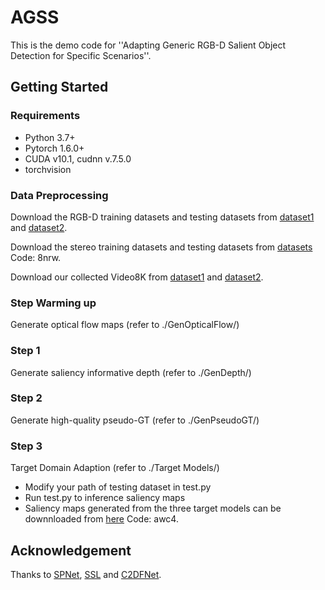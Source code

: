 # AGSS
This is the demo code for ''Adapting Generic RGB-D Salient Object Detection for Specific Scenarios''.

## Getting Started
### Requirements
* Python 3.7+
* Pytorch 1.6.0+
* CUDA v10.1, cudnn v.7.5.0
* torchvision

### Data Preprocessing
Download the RGB-D training datasets and testing datasets from [dataset1]() and [dataset2]().

Download the stereo training datasets and testing datasets from [datasets](https://pan.baidu.com/s/1ukuVfK51NuxZU_TsqLVS4A?pwd=8nrw) Code: 8nrw.

Download our collected Video8K from [dataset1]() and [dataset2]().

### Step Warming up
Generate optical flow maps (refer to ./GenOpticalFlow/)

### Step 1
Generate saliency informative depth (refer to ./GenDepth/)

### Step 2
Generate high-quality pseudo-GT (refer to ./GenPseudoGT/)

### Step 3 
Target Domain Adaption (refer to ./Target Models/)

* Modify your path of testing dataset in test.py
* Run test.py to inference saliency maps
* Saliency maps generated from the three target models can be downnloaded from [here](https://pan.baidu.com/s/1lqUZBuPEfZLmOJqIewu1jg?pwd=awc4) Code: awc4.


## Acknowledgement 
Thanks to [SPNet](https://github.com/taozh2017/SPNet), [SSL](https://github.com/Xiaoqi-Zhao-DLUT/SSLSOD) and [C2DFNet](https://github.com/Zakeiswo/C2DFNet/tree/main).
